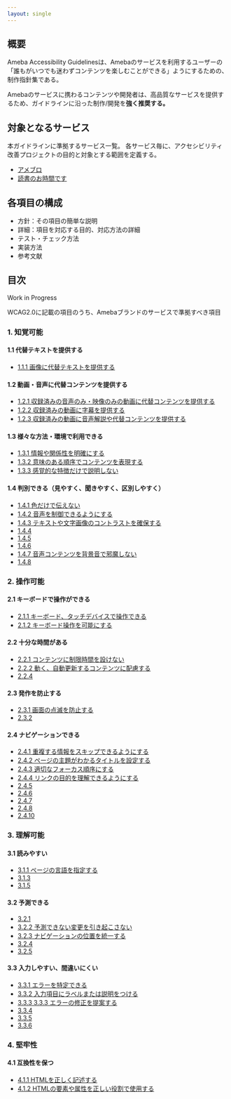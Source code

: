 ```yaml
---
layout: single
---
```


## 概要

Ameba Accessibility Guidelinesは、Amebaのサービスを利用するユーザーの「誰もがいつでも迷わずコンテンツを楽しむことができる」ようにするための、制作指針集である。

Amebaのサービスに携わるコンテンツや開発者は、高品質なサービスを提供するため、ガイドラインに沿った制作/開発を**強く推奨する。**

## 対象となるサービス

本ガイドラインに準拠するサービス一覧。
各サービス毎に、アクセシビリティ改善プロジェクトの目的と対象とする範囲を定義する。

- [アメブロ](/a11y-guidelines/services#アメブロ)
- [読書のお時間です](/a11y-guidelines/services#読書のお時間です)

## 各項目の構成

- 方針：その項目の簡単な説明
- 詳細：項目を対応する目的、対応方法の詳細
- テスト・チェック方法
- 実装方法
- 参考文献

## 目次

Work in Progress

WCAG2.0に記載の項目のうち、Amebaブランドのサービスで準拠すべき項目

### 1. 知覚可能

#### 1.1 代替テキストを提供する

- [1.1.1 画像に代替テキストを提供する](/a11y-guidelines/1/1/1)

#### 1.2 動画・音声に代替コンテンツを提供する

- [1.2.1 収録済みの音声のみ・映像のみの動画に代替コンテンツを提供する](/a11y-guidelines/1/2/1)
- [1.2.2 収録済みの動画に字幕を提供する](/a11y-guidelines/1/2/2)
- [1.2.3 収録済みの動画に音声解説や代替コンテンツを提供する](/a11y-guidelines/1/2/3)

#### 1.3 様々な方法・環境で利用できる

- [1.3.1 情報や関係性を明確にする](/a11y-guidelines/1/3/1)
- [1.3.2 意味のある順序でコンテンツを表現する](/a11y-guidelines/1/3/2)
- [1.3.3 感覚的な特徴だけで説明しない](/a11y-guidelines/1/3/3)

#### 1.4 判別できる（見やすく、聞きやすく、区別しやすく）

- [1.4.1 色だけで伝えない](/a11y-guidelines/1/4/1)
- [1.4.2 音声を制御できるようにする](/a11y-guidelines/1/4/2)
- [1.4.3 テキストや文字画像のコントラストを確保する](/a11y-guidelines/1/4/3)
- [1.4.4](/a11y-guidelines/1/4/4)
- [1.4.5](/a11y-guidelines/1/4/5)
- [1.4.6](/a11y-guidelines/1/4/6)
- [1.4.7 音声コンテンツを背景音で邪魔しない](/a11y-guidelines/1/4/7)
- [1.4.8](/a11y-guidelines/1/4/8)

### 2. 操作可能

#### 2.1 キーボードで操作ができる

- [2.1.1 キーボード、タッチデバイスで操作できる](/a11y-guidelines/2/1/1)
- [2.1.2 キーボード操作を可能にする](/a11y-guidelines/2/1/2)

#### 2.2 十分な時間がある

- [2.2.1 コンテンツに制限時間を設けない](/a11y-guidelines/2/2/1)
- [2.2.2 動く、自動更新するコンテンツに配慮する](/a11y-guidelines/2/2/2)
- [2.2.4](/a11y-guidelines/2/2/4)

#### 2.3 発作を防止する

- [2.3.1 画面の点滅を防止する](/a11y-guidelines/2/3/1)
- [2.3.2](/a11y-guidelines/2/3/2)

#### 2.4 ナビゲーションできる

- [2.4.1 重複する情報をスキップできるようにする](/a11y-guidelines/2/4/1)
- [2.4.2 ページの主題がわかるタイトルを設定する](/a11y-guidelines/2/4/2)
- [2.4.3 適切なフォーカス順序にする](/a11y-guidelines/2/4/3)
- [2.4.4 リンクの目的を理解できるようにする](/a11y-guidelines/2/4/4)
- [2.4.5](/a11y-guidelines/2/4/5)
- [2.4.6](/a11y-guidelines/2/4/6)
- [2.4.7](/a11y-guidelines/2/4/7)
- [2.4.8](/a11y-guidelines/2/4/8)
- [2.4.10](/a11y-guidelines/2/4/10)

### 3. 理解可能

#### 3.1 読みやすい

- [3.1.1 ページの言語を指定する](/a11y-guidelines/3/1/1)
- [3.1.3](/a11y-guidelines/3/1/3)
- [3.1.5](/a11y-guidelines/3/1/5)

#### 3.2 予測できる

- [3.2.1](/a11y-guidelines/3/2/1)
- [3.2.2 予測できない変更を引き起こさない](/a11y-guidelines/3/2/2)
- [3.2.3 ナビゲーションの位置を統一する](/a11y-guidelines/3/2/3)
- [3.2.4](/a11y-guidelines/3/2/4)
- [3.2.5](/a11y-guidelines/3/2/5)

#### 3.3 入力しやすい、間違いにくい

- [3.3.1 エラーを特定できる](/a11y-guidelines/3/3/1)
- [3.3.2 入力項目にラベルまたは説明をつける](/a11y-guidelines/3/3/2)
- [3.3.3 3.3.3 エラーの修正を提案する](/a11y-guidelines/3/3/3)
- [3.3.4](/a11y-guidelines/3/3/4)
- [3.3.5](/a11y-guidelines/3/3/5)
- [3.3.6](/a11y-guidelines/3/3/6)

### 4. 堅牢性

#### 4.1 互換性を保つ

- [4.1.1 HTMLを正しく記述する](/a11y-guidelines/4/1/1)
- [4.1.2 HTMLの要素や属性を正しい役割で使用する](/a11y-guidelines/4/1/2)
